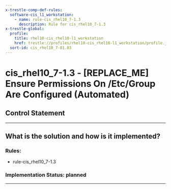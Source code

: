 ```yaml
---
x-trestle-comp-def-rules:
  software-cis_l1_workstation:
    - name: rule-cis_rhel10_7-1.3
      description: Rule for cis_rhel10_7-1.3
x-trestle-global:
  profile:
    title: rhel10-cis_rhel10-l1_workstation
    href: trestle://profiles/rhel10-cis_rhel10-l1_workstation/profile.json
  sort-id: cis_rhel10_7-01.03
---
```


# cis_rhel10_7-1.3 - \[REPLACE_ME\] Ensure Permissions On /Etc/Group Are Configured (Automated)

## Control Statement

______________________________________________________________________

## What is the solution and how is it implemented?

<!-- For implementation status enter one of: implemented, partial, planned, alternative, not-applicable -->

<!-- Note that the list of rules under ### Rules: is read-only and changes will not be captured after assembly to JSON -->

<!-- Add control implementation description here for control: cis_rhel10_7-1.3 -->

### Rules:

  - rule-cis_rhel10_7-1.3

### Implementation Status: planned

______________________________________________________________________
